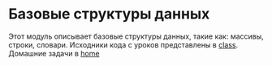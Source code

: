 # Базовые структуры данных
Этот модуль описывает базовые структуры данных, такие как: массивы, строки, словари.
Исходники кода с уроков представлены в [class](./class/). Домашние задачи в [home](./home/home_work.md)
